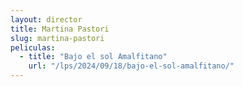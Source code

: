 ```yaml
---
layout: director
title: Martina Pastori
slug: martina-pastori
peliculas:
  - title: "Bajo el sol Amalfitano"
    url: "/lps/2024/09/18/bajo-el-sol-amalfitano/"
---
```

